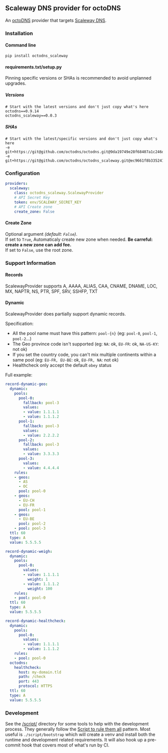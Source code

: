## Scaleway DNS provider for octoDNS

An [octoDNS](https://github.com/octodns/octodns/) provider that targets [Scaleway DNS](https://www.scaleway.com/en/dns/).

### Installation

#### Command line

```
pip install octodns_scaleway
```

#### requirements.txt/setup.py

Pinning specific versions or SHAs is recommended to avoid unplanned upgrades.

##### Versions

```
# Start with the latest versions and don't just copy what's here
octodns==0.9.14
octodns_scaleway==0.0.3
```

##### SHAs

```
# Start with the latest/specific versions and don't just copy what's here
-e git+https://git@github.com/octodns/octodns.git@9da19749e28f68407a1c246dfdf65663cdc1c422#egg=octodns
-e git+https://git@github.com/octodns/octodns_scaleway.git@ec9661f8b335241ae4746eea467a8509205e6a30#egg=octodns_scaleway
```

### Configuration

```yaml
providers:
  scaleway:
    class: octodns_scaleway.ScalewayProvider
    # API Secret Key
    token: env/SCALEWAY_SECRET_KEY
    # API Create zone
    create_zone: False
```

#### Create Zone
Optional argument *(default: `False`)*.  
If set to `True`, Automaticaly create new zone when needed. **Be carreful: create a new zone can add fee.**  
If set to `False`, use the root zone.

### Support Information

#### Records

ScalewayProvider supports A, AAAA, ALIAS, CAA, CNAME, DNAME, LOC, MX, NAPTR, NS, PTR, SPF, SRV, SSHFP, TXT

#### Dynamic

ScalewayProvider does partially support dynamic records.

Specification:
- All the pool name must have this pattern: `pool-{n}` (eg: `pool-0`, `pool-1`, `pool-2`...)
- The Geo province code isn't supported (eg: `NA`: ok, `EU-FR`: ok, `NA-US-KY`: not ok)
- If you set the country code, you can't mix multiple continents within a same pool (eg: `EU-FR, EU-BE`: ok, `EU-FR, NA`: not ok)
- Healthcheck only accept the default `obey` status

Full example:
```yaml
record-dynamic-geo:
  dynamic:
    pools:
      pool-0:
        fallback: pool-3
        values:
        - value: 1.1.1.1
        - value: 1.1.1.2
      pool-1:
        fallback: pool-3
        values:
        - value: 2.2.2.2
      pool-2:
        fallback: pool-3
        values:
        - value: 3.3.3.3
      pool-3:
        values:
        - value: 4.4.4.4
    rules:
    - geos:
      - AS
      - OC
      pool: pool-0
    - geos:
      - EU-CH
      - EU-FR
      pool: pool-1
    - geos:
      - EU-BE
      pool: pool-2
    - pool: pool-3
  ttl: 60
  type: A
  value: 5.5.5.5

record-dynamic-weigh:
  dynamic:
    pools:
      pool-0:
        values:
        - value: 1.1.1.1
          weight: 1
        - value: 1.1.1.2
          weight: 100
    rules:
    - pool: pool-0
  ttl: 60
  type: A
  value: 5.5.5.5

record-dynamic-healthcheck:
  dynamic:
    pools:
      pool-0:
        values:
        - value: 1.1.1.1
        - value: 1.1.1.2
    rules:
    - pool: pool-0
  octodns:
    healthcheck:
      host: my-domain.tld
      path: /check
      port: 443
      protocol: HTTPS
  ttl: 60
  type: A
  value: 5.5.5.5
```

### Development

See the [/script/](/script/) directory for some tools to help with the development process. They generally follow the [Script to rule them all](https://github.com/github/scripts-to-rule-them-all) pattern. Most useful is `./script/bootstrap` which will create a venv and install both the runtime and development related requirements. It will also hook up a pre-commit hook that covers most of what's run by CI.
